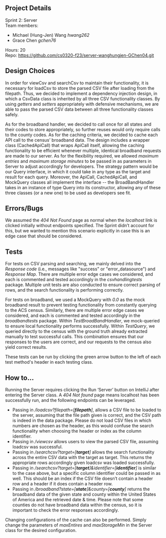 ## Project Details
Sprint 2: Server\
Team members: 
- Michael (Hung-Jen) Wang _hwang262_
- Grace Chen _gchen76_

Hours: 20\
Repo: https://github.com/cs0320-f23/server-wanghungjen-GChen04.git

## Design Choices
In order for viewCsv and searchCsv to maintain their functionality, it is necessary for loadCsv to 
store the parsed CSV file after loading from the filepath. Thus, we decided to implement a dependency 
injection design, in which a CsvData class is inherited by all three CSV functionality classes. By 
using _getters_ and _setters_ appropriately with defensive mechanisms, we are able to pass the parsed 
CSV data between all three functionality classes safely.

As for the broadband handler, we decided to call once for all states and their codes to store 
appropriately, so further reuses would only require calls to the county codes. As for the caching 
criteria, we decided to cache each API call to the census’ broadband data. The design includes a 
wrapper class (CachedApiCall) that wraps ApiCall itself, allowing the caching functionality to be 
efficient whenever multiple, identical broadband requests are made to our server. As for the 
flexibility required, we allowed _maximum entries_ and _maximum storage minutes_ to be passed in as 
parameters in Server to adjust accordingly for developers. The strategy pattern would be our Query 
interface, in which it could take in any type as the target and result for each query. Moreover,
the ApiCall, CachedApiCall, and MockQuery classes all implement the interface -- the BroadBandHandler
takes in an instance of type Query into its constructor, allowing any of these three classes (or a new
one) to be used as developers see fit.

## Errors/Bugs
We assumed the _404 Not Found_ page as normal when the _localhost_ link is clicked initially without 
endpoints specified. The Sprint didn’t account for this, but we wanted to mention this scenario 
explicitly in case this is an edge case that should be considered.

## Tests
For tests on CSV parsing and searching, we mainly delved into the _Response code_ (i.e., messages like
"success" or "error_datasource") and _Response Map_. There are multiple error edge cases we considered, 
and each is commented and tested accordingly in the _csvhandlingtests_ package. Multiple unit tests 
are also conducted to ensure correct parsing of rows, and the search functionality is performing correctly.

For tests on broadband, we used a MockQuery with _0.0_ as the mock broadband result to prevent 
testing functionality from constantly querying to the ACS census. Similarly, there are multiple 
error edge cases we considered, and each is commented and tested accordingly in the _broadbandtests_ 
package. Within _TestBroadBandHandler_, we mock-queried to ensure local functionality performs 
successfully. Within _TestQuery_, we queried directly to the census with the ground truth already 
extracted manually to test successful calls. This combination ensures that our responses to the 
users are correct, and our requests to the census also yield correct results.

These tests can be run by clicking the green arrow button to the left of each test method's
header in each testing class.

## How to...
Running the Server requires clicking the Run ‘Server’ button on IntelliJ after entering the Server
class. A _404 Not found_ page means localhost has been successfully run, and the following endpoints 
can be leveraged.

- Passing in _/loadcsv?filepath=[**filepath**]_, allows a CSV file to be loaded to the server, 
  assuming that the file path given is correct, and the CSV path is indeed in the data package. 
  Please do not load CSV files in which numbers are chosen as the header, as this would confuse the 
  search functionality when choosing the header or index as the column identifier.
- Passing in _/viewcsv_ allows users to view the parsed CSV file, assuming loadcsv was successful.
- Passing in _/searchcsv?target=[**target**]_ allows the search functionality across the entire CSV 
  data with the target as target. This returns the appropriate rows accordingly given loadcsv was 
  loaded successfully.
- Passing in _/searchcsv?target=[**target**]&identifier=[**identifier**]_ is similar to the case 
  above, but a specific column identifier could be passed in as well. This should be an index if the 
  CSV file doesn’t contain a header row and a header if it does contain a header row.
- Passing in _/broadband?state=[**state**]&county=[**county**]_ returns the broadband data of the 
  given state and county within the United States of America and the retrieved date & time. Please 
  note that some counties do not have broadband data within the census, so it is important to check 
  the error responses accordingly.

Changing configurations of the cache can also be performed. Simply change the parameters of 
_maxEntires_ and _maxStorageMin_ in the Server class for the desired configuration.
